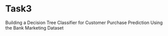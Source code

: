 # Task3
Building a Decision Tree Classifier for Customer Purchase Prediction Using the Bank Marketing Dataset 
